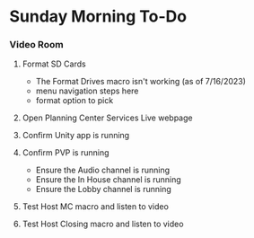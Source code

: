 # Sunday Morning To-Do

### Video Room

1) Format SD Cards
    - The Format Drives macro isn't working (as of 7/16/2023)
    - menu navigation steps here
    - format option to pick

1) Open Planning Center Services Live webpage

1) Confirm Unity app is running

1) Confirm PVP is running
    - Ensure the Audio channel is running
    - Ensure the In House channel is running
    - Ensure the Lobby channel is running

1) Test Host MC macro and listen to video

1) Test Host Closing macro and listen to video

